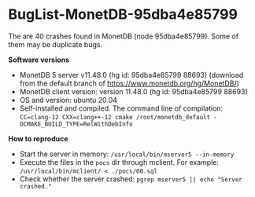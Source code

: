 # BugList-MonetDB-95dba4e85799

The are 40 crashes found in MonetDB (node 95dba4e85799). Some of them may be duplicate bugs.

**Software versions**
 - MonetDB 5 server v11.48.0 (hg id: 95dba4e85799 88693) (download from the default branch of https://www.monetdb.org/hg/MonetDB/)
 - MonetDB client version: version 11.48.0 (hg id: 95dba4e85799 88693) 
 - OS and version: ubuntu 20.04
 - Self-installed and compiled. The command line of compilation: `CC=clang-12 CXX=clang++-12 cmake /root/monetdb_default -DCMAKE_BUILD_TYPE=RelWithDebInfo`

**How to reproduce**
 - Start the server in memory: `/usr/local/bin/mserver5 --in-memory`
 - Execute the files in the `pocs` dir through mclient. For example: `/usr/local/bin/mclient/ < ./pocs/00.sql`
 - Check whether the server crashed: `pgrep mserver5 || echo "Server crashed."`
